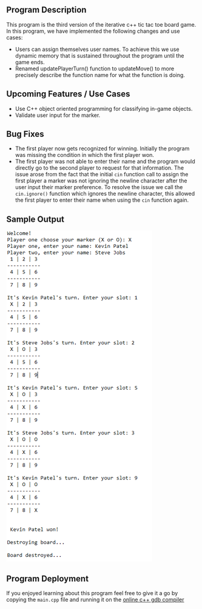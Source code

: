 ## Program Description 

This program is the third version of the iterative c++ tic tac toe board game. 
In this program, we have implemented the following changes and use cases: 

* Users can assign themselves user names. To achieve this we use dynamic memory that is 
sustained throughout the program until the game ends. 
* Renamed updatePlayerTurn() function to updateMove() to more precisely describe the function 
name for what the function is doing. 

## Upcoming Features / Use Cases 
* Use C++ object oriented programming for classifying in-game objects. 
* Validate user input for the marker. 

## Bug Fixes
* The first player now gets recognized for winning. Initially the program was missing the 
condition in which the first player won. 
* The first player was not able to enter their name and the program would directly go to the second player to request for that information. The issue arose from the fact that the initial `cin` function call to assign the first player a marker was not ignoring the newline character after the user input their marker preference. To resolve the issue we call the `cin.ignore()` function which ignores the newline character, this allowed the first player to enter their name when using the `cin` function again.  

## Sample Output  
![Same output of the Program](output.png)

## Program Deployment 
If you enjoyed learning about this program feel free to give it a go 
by copying the `main.cpp` file and running it on the [online c++ gdb compiler](https://www.onlinegdb.com/online_c++_compiler)

   

